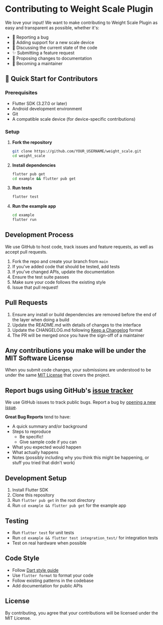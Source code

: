 # Contributing to Weight Scale Plugin

We love your input! We want to make contributing to Weight Scale Plugin as easy and transparent as possible, whether it's:

- 🐛 Reporting a bug
- 📱 Adding support for a new scale device
- 💬 Discussing the current state of the code
- ✨ Submitting a feature request
- 📝 Proposing changes to documentation
- 🔄 Becoming a maintainer

## 🚀 Quick Start for Contributors

### Prerequisites

- Flutter SDK (3.27.0 or later)
- Android development environment
- Git
- A compatible scale device (for device-specific contributions)

### Setup

1. **Fork the repository**

   ```bash
   git clone https://github.com/YOUR_USERNAME/weight_scale.git
   cd weight_scale
   ```

2. **Install dependencies**

   ```bash
   flutter pub get
   cd example && flutter pub get
   ```

3. **Run tests**

   ```bash
   flutter test
   ```

4. **Run the example app**
   ```bash
   cd example
   flutter run
   ```

## Development Process

We use GitHub to host code, track issues and feature requests, as well as accept pull requests.

1. Fork the repo and create your branch from `main`
2. If you've added code that should be tested, add tests
3. If you've changed APIs, update the documentation
4. Ensure the test suite passes
5. Make sure your code follows the existing style
6. Issue that pull request!

## Pull Requests

1. Ensure any install or build dependencies are removed before the end of the layer when doing a build
2. Update the README.md with details of changes to the interface
3. Update the CHANGELOG.md following [Keep a Changelog](https://keepachangelog.com/) format
4. The PR will be merged once you have the sign-off of a maintainer

## Any contributions you make will be under the MIT Software License

When you submit code changes, your submissions are understood to be under the same [MIT License](LICENSE) that covers the project.

## Report bugs using GitHub's [issue tracker](https://github.com/nikitiser/weight_scale/issues)

We use GitHub issues to track public bugs. Report a bug by [opening a new issue](https://github.com/nikitiser/weight_scale/issues/new).

**Great Bug Reports** tend to have:

- A quick summary and/or background
- Steps to reproduce
  - Be specific!
  - Give sample code if you can
- What you expected would happen
- What actually happens
- Notes (possibly including why you think this might be happening, or stuff you tried that didn't work)

## Development Setup

1. Install Flutter SDK
2. Clone this repository
3. Run `flutter pub get` in the root directory
4. Run `cd example && flutter pub get` for the example app

## Testing

- Run `flutter test` for unit tests
- Run `cd example && flutter test integration_test/` for integration tests
- Test on real hardware when possible

## Code Style

- Follow [Dart style guide](https://dart.dev/guides/language/effective-dart/style)
- Use `flutter format` to format your code
- Follow existing patterns in the codebase
- Add documentation for public APIs

## License

By contributing, you agree that your contributions will be licensed under the MIT License.
